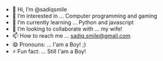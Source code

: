 - 👋 Hi, I’m @sadiqsmile
- 👀 I’m interested in ... Computer programming and gaming
- 🌱 I’m currently learning ... Python and javascript 
- 💞️ I’m looking to collaborate with ... my wife!
- 📫 How to reach me ... sadiq.smile@gmail.com
- 😄 Pronouns: ... I'am a Boy! ;)
- ⚡ Fun fact: ... Still I'am a Boy!

<!---
sadiqsmile/sadiqsmile is a ✨ special ✨ repository because its `README.md` (this file) appears on your GitHub profile.
You can click the Preview link to take a look at your changes.
--->
